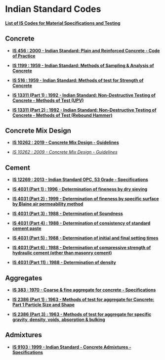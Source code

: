 # Indian Standard Codes

#### [List of IS Codes for Material Specifications and Testing](pdf/Codes/IS_Codes_List.pdf)

## Concrete

- **[IS 456 : 2000 - Indian Standard: Plain and Reinforced Concrete - Code of Practice](pdf/Codes/IS_456.pdf)**

- **[IS 1199 : 1959 - Indian Standard: Methods of Sampling & Analysis of Concrete](pdf/Codes/IS_1199_1959.pdf)**

- **[IS 516 : 1959 - Indian Standard: Methods of test for Strength of Concrete](pdf/Codes/IS_516_1959.pdf)**

- **[IS 13311 (Part 1) : 1992 - Indian Standard: Non-Destructive Testing of Concrete - Methods of Test (UPV)](pdf/Codes/IS_13311_1_1992.pdf)**

- **[IS 13311 (Part 2) : 1992 - Indian Standard: Non-Destructive Testing of Concrete - Methods of Test (Rebound Hammer)](pdf/Codes/IS_13311_2_1992.pdf)**

## Concrete Mix Design

- **[IS 10262 : 2019 - Concrete Mix Design - Guidelines](pdf/Codes/IS_10262_2019.pdf)**

- *[IS 10262 : 2009 - Concrete Mix Design - Guidelines](pdf/Codes/IS_10262_2009.pdf)*

## Cement

- **[IS 12269 : 2013 - Indian Standard OPC, 53 Grade - Specifications](pdf/Codes/Cement/IS_12269.pdf)**

- **[IS 4031 (Part 1) : 1996 - Determination of fineness by dry sieving ](pdf/Codes/Cement/IS_4031_1.pdf)**

- **[IS 4031 (Part 2) : 1999 - Determination of fineness by specific surface by Blaine air permeability method](pdf/Codes/Cement/IS_4031_2.pdf)**

- **[IS 4031 (Part 3) : 1988 - Determination of Soundness](pdf/Codes/Cement/IS_4031_3.pdf)**

- **[IS 4031 (Part 4) : 1988 - Determination of consistency of standard cement paste](pdf/Codes/Cement/IS_4031_4.pdf)**

- **[IS 4031 (Part 5) : 1988 -  Determination of initial and final setting times](pdf/Codes/Cement/IS_4031_5.pdf)**

- **[IS 4031 (Part 6) : 1988 - Determination of compressive strength of hydraulic cement (other than masonry cement)](pdf/Codes/Cement/IS_4031_6.pdf)**

- **[IS 4031 (Part 11) : 1988 - Determination of density](pdf/Codes/Cement/IS_4031_11.pdf)**

## Aggregates

- **[IS 383 : 1970 - Coarse & fine aggregate for concrete - Specifications](pdf/Codes/Aggregates/IS_383.pdf)**

- **[IS 2386 (Part 1) : 1963 - Methods of test for aggregate for Concrete: Part 1 Particle Size and Shape ](pdf/Codes/Aggregates/IS_2386_1.pdf)**

- **[IS 2386 (Part 3) : 1963 - Methods of test for aggregate for specific gravity, density, voids, absorption & bulking](pdf/Codes/Aggregates/IS_2386_3.pdf)**

## Admixtures

- **[IS 9103 : 1999 - Indian Standard - Concrete Admixtures - Specifications](pdf/Codes/Admixtures/IS_9103.pdf)**
